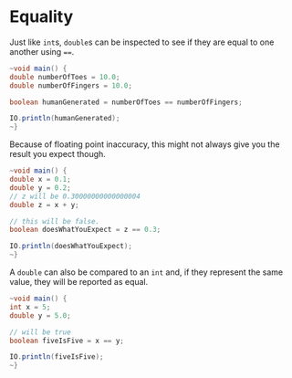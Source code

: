 # Equality

Just like `int`s, `double`s can be inspected to see if they are equal to one another using `==`.

```java
~void main() {
double numberOfToes = 10.0;
double numberOfFingers = 10.0;

boolean humanGenerated = numberOfToes == numberOfFingers;

IO.println(humanGenerated);
~}
```

Because of floating point inaccuracy, this might not always give you the result you expect though.

```java
~void main() {
double x = 0.1;
double y = 0.2;
// z will be 0.30000000000000004
double z = x + y;

// this will be false.
boolean doesWhatYouExpect = z == 0.3;

IO.println(doesWhatYouExpect);
~}
```

A `double` can also be compared to an `int` and, if they represent the same value, they will be reported as equal.

```java
~void main() {
int x = 5;
double y = 5.0;

// will be true
boolean fiveIsFive = x == y;

IO.println(fiveIsFive);
~}
```
